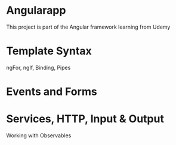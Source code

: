 # Angularapp
This project is part of the Angular framework learning from Udemy
# Template Syntax
ngFor, ngIf, Binding, Pipes
# Events and Forms
# Services, HTTP, Input & Output
Working with Observables

